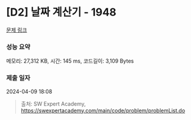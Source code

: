 # [D2] 날짜 계산기 - 1948 

[문제 링크](https://swexpertacademy.com/main/code/problem/problemDetail.do?contestProbId=AV5PnnU6AOsDFAUq) 

### 성능 요약

메모리: 27,312 KB, 시간: 145 ms, 코드길이: 3,109 Bytes

### 제출 일자

2024-04-09 18:08



> 출처: SW Expert Academy, https://swexpertacademy.com/main/code/problem/problemList.do